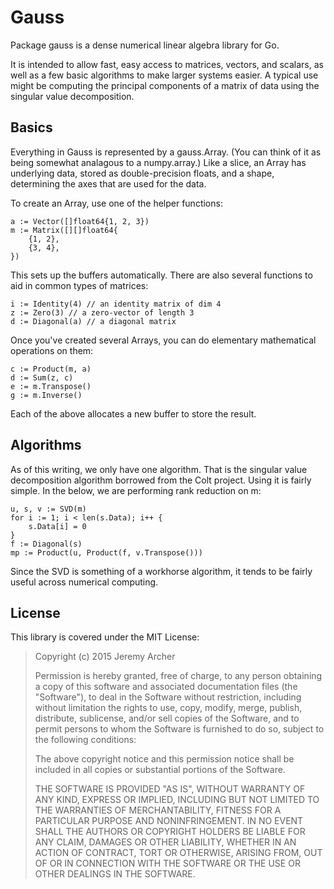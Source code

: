 # Gauss
Package gauss is a dense numerical linear algebra library for Go.

It is intended to allow fast, easy access to matrices, vectors, and scalars,
as well as a few basic algorithms to make larger systems easier. A typical use
might be computing the principal components of a matrix of data using the
singular value decomposition.

## Basics

Everything in Gauss is represented by a gauss.Array. (You can think of it
as being somewhat analagous to a numpy.array.) Like a slice, an Array has
underlying data, stored as double-precision floats, and a shape, determining
the axes that are used for the data.

To create an Array, use one of the helper functions:

	a := Vector([]float64{1, 2, 3})
	m := Matrix([][]float64{
		{1, 2},
		{3, 4},
	})

This sets up the buffers automatically. There are also several functions to aid
in common types of matrices:

	i := Identity(4) // an identity matrix of dim 4
	z := Zero(3) // a zero-vector of length 3
	d := Diagonal(a) // a diagonal matrix

Once you've created several Arrays, you can do elementary mathematical
operations on them:

	c := Product(m, a)
	d := Sum(z, c)
	e := m.Transpose()
	g := m.Inverse()

Each of the above allocates a new buffer to store the result.

## Algorithms

As of this writing, we only have one algorithm. That is the singular value
decomposition algorithm borrowed from the Colt project. Using it is fairly
simple. In the below, we are performing rank reduction on m:

	u, s, v := SVD(m)
	for i := 1; i < len(s.Data); i++ {
		s.Data[i] = 0
	}
	f := Diagonal(s)
	mp := Product(u, Product(f, v.Transpose()))

Since the SVD is something of a workhorse algorithm, it tends to be fairly
useful across numerical computing.

## License

This library is covered under the MIT License:


> Copyright (c) 2015 Jeremy Archer
> 
> Permission is hereby granted, free of charge, to any person obtaining a copy of this software and associated documentation files (the "Software"), to deal in the Software without restriction, including without limitation the rights to use, copy, modify, merge, publish, distribute, sublicense, and/or sell copies of the Software, and to permit persons to whom the Software is furnished to do so, subject to the following conditions:
> 
> The above copyright notice and this permission notice shall be included in all copies or substantial portions of the Software.
> 
> THE SOFTWARE IS PROVIDED "AS IS", WITHOUT WARRANTY OF ANY KIND, EXPRESS OR IMPLIED, INCLUDING BUT NOT LIMITED TO THE WARRANTIES OF MERCHANTABILITY, FITNESS FOR A PARTICULAR PURPOSE AND NONINFRINGEMENT. IN NO EVENT SHALL THE AUTHORS OR COPYRIGHT HOLDERS BE LIABLE FOR ANY CLAIM, DAMAGES OR OTHER LIABILITY, WHETHER IN AN ACTION OF CONTRACT, TORT OR OTHERWISE, ARISING FROM, OUT OF OR IN CONNECTION WITH THE SOFTWARE OR THE USE OR OTHER DEALINGS IN THE SOFTWARE.